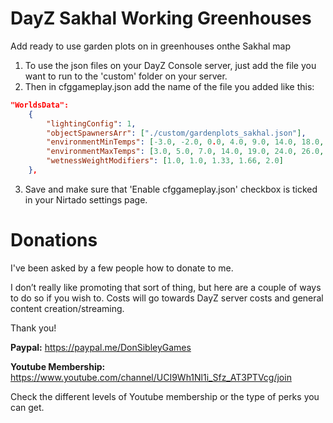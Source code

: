 
# DayZ Sakhal Working Greenhouses
Add ready to use garden plots on in greenhouses onthe Sakhal map

1. To use the json files on your DayZ Console server, just add the file you want to run to the 'custom' folder on your server.
2. Then in cfggameplay.json add the name of the file you added like this:
```json
"WorldsData":
	{
		"lightingConfig": 1,
		"objectSpawnersArr": ["./custom/gardenplots_sakhal.json"],
		"environmentMinTemps": [-3.0, -2.0, 0.0, 4.0, 9.0, 14.0, 18.0, 17.0, 12.0, 7.0, 4.0, 0.0],
		"environmentMaxTemps": [3.0, 5.0, 7.0, 14.0, 19.0, 24.0, 26.0, 25.0, 21.0, 16.0, 10.0, 5.0],
		"wetnessWeightModifiers": [1.0, 1.0, 1.33, 1.66, 2.0]
	},
 ```
3. Save and make sure that 'Enable cfggameplay.json' checkbox is ticked in your Nirtado settings page.


# Donations
I've been asked by a few people how to donate to me.

I don’t  really like promoting that sort of thing, but here are a couple of ways to do so if you wish to.
Costs will go towards DayZ server costs and general content creation/streaming.

Thank you!

**Paypal:**
https://paypal.me/DonSibleyGames

**Youtube Membership:**
https://www.youtube.com/channel/UCI9Wh1Nl1i_Sfz_AT3PTVcg/join

Check the different levels of Youtube membership or the type of perks you can get.
